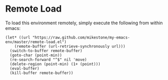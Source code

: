 # Remote Load

To load this environment remotely, simply execute the following from within emacs:

    (let* ((url "https://raw.github.com/mikestone/my-emacs-env/master/remote-load.el")
    	(remote-buffer (url-retrieve-synchronously url)))
      (switch-to-buffer remote-buffer)
      (goto-char (point-min))
      (re-search-forward "^$" nil 'move)
      (delete-region (point-min) (1+ (point)))
      (eval-buffer)
      (kill-buffer remote-buffer))
